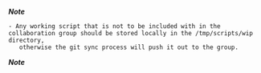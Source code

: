  
***Note***

	- Any working script that is not to be included with in the collaboration group should be stored locally in the /tmp/scripts/wip directory,
	   otherwise the git sync process will push it out to the group.

***Note***
